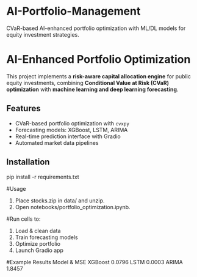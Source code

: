 # AI-Portfolio-Management
CVaR-based AI-enhanced portfolio optimization with ML/DL models for equity investment strategies.

# AI-Enhanced Portfolio Optimization

This project implements a **risk-aware capital allocation engine** for public equity investments, combining **Conditional Value at Risk (CVaR) optimization** with **machine learning and deep learning forecasting**.

## Features
- CVaR-based portfolio optimization with `cvxpy`
- Forecasting models: XGBoost, LSTM, ARIMA
- Real-time prediction interface with Gradio
- Automated market data pipelines

## Installation
pip install -r requirements.txt

#Usage
1. Place stocks.zip in data/ and unzip.
2. Open notebooks/portfolio_optimization.ipynb.

#Run cells to:
1. Load & clean data
2. Train forecasting models
3. Optimize portfolio
4. Launch Gradio app

#Example Results
Model &	MSE
XGBoost	0.0796
LSTM	0.0003
ARIMA	1.8457
